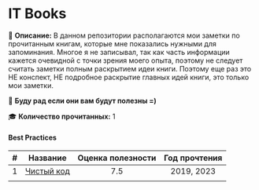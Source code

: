 # IT Books

📝 **Описание:** В данном репозитории располагаются мои заметки по прочитанным книгам, которые мне показались нужными для запоминания. Многое я не записывал, так как часть информации кажется очевидной с точки зрения моего опыта, поэтому не следует считать заметки полным раскрытием идеи книги. Поэтому еще раз это НЕ конспект, НЕ подробное раскрытие главных идей книги, это только мои заметки.

👀 **Буду рад если они вам будут полезны =)**

🎓 **Количество прочитанных:** 1


#### Best Practices

| #   |                          Название                           | Оценка полезности | Год прочтения |
| --- |:-----------------------------------------------------------:|:-----------------:|:-------------:|
| 1   | [Чистый код](Best%20Practices/Clean%20Code/Чистый%20код.md) |        7.5        |  2019, 2023   |
|     |                                                             |                   |               |